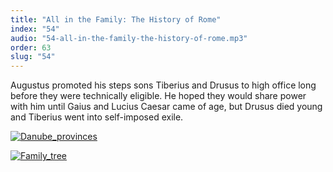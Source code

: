 ```yaml
---
title: "All in the Family: The History of Rome"
index: "54"
audio: "54-all-in-the-family-the-history-of-rome.mp3"
order: 63
slug: "54"
---
```


Augustus promoted his steps sons Tiberius and Drusus to high office long before they were technically eligible. He hoped they would share power with him until Gaius and Lucius Caesar came of age, but Drusus died young and Tiberius went into self-imposed exile.

[![Danube_provinces](http://thehistoryofrome.typepad.com/.a/6a01053629a711970c0115707db57d970b-800wi "Danube_provinces")](http://thehistoryofrome.typepad.com/.a/6a01053629a711970c0115707db57d970b-pi)

[![Family_tree](http://thehistoryofrome.typepad.com/.a/6a01053629a711970c0115707db65a970b-800wi "Family_tree")](http://thehistoryofrome.typepad.com/.a/6a01053629a711970c0115707db65a970b-pi)


